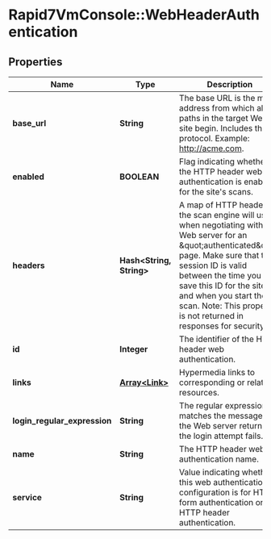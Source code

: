 # Rapid7VmConsole::WebHeaderAuthentication

## Properties
Name | Type | Description | Notes
------------ | ------------- | ------------- | -------------
**base_url** | **String** | The base URL is the main address from which all paths in the target Web site begin. Includes the protocol. Example: http://acme.com. | [optional] 
**enabled** | **BOOLEAN** | Flag indicating whether the HTTP header web authentication is enabled for the site&#39;s scans. | [optional] 
**headers** | **Hash&lt;String, String&gt;** | A map of HTTP headers the scan engine will use when negotiating with the Web server for an \&quot;authenticated\&quot; page. Make sure that the session ID is valid between the time you save this ID for the site and when you start the scan. Note: This property is not returned in responses for security. | [optional] 
**id** | **Integer** | The identifier of the HTTP header web authentication. | [optional] 
**links** | [**Array&lt;Link&gt;**](Link.md) | Hypermedia links to corresponding or related resources. | [optional] 
**login_regular_expression** | **String** | The regular expression matches the message that the Web server returns if the login attempt fails. | [optional] 
**name** | **String** | The HTTP header web authentication name. | [optional] 
**service** | **String** | Value indicating whether this web authentication  configuration is for HTML form authentication or HTTP header authentication. | [optional] 


